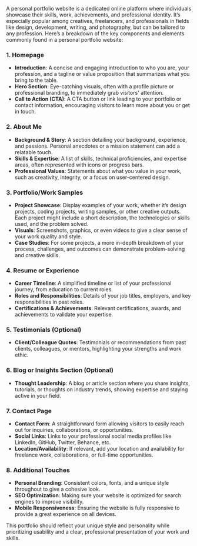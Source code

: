 A personal portfolio website is a dedicated online platform where individuals showcase their skills, work, achievements, and professional identity.
It’s especially popular among creatives, freelancers, and professionals in fields like design, development, writing, and photography, but can be tailored to any profession.
Here’s a breakdown of the key components and elements commonly found in a personal portfolio website:

### 1. **Homepage**
   - **Introduction**: A concise and engaging introduction to who you are, your profession, and a tagline or value proposition that summarizes what you bring to the table.
   - **Hero Section**: Eye-catching visuals, often with a profile picture or professional branding, to immediately grab visitors' attention.
   - **Call to Action (CTA)**: A CTA button or link leading to your portfolio or contact information, encouraging visitors to learn more about you or get in touch.

### 2. **About Me**
   - **Background & Story**: A section detailing your background, experience, and passions. Personal anecdotes or a mission statement can add a relatable touch.
   - **Skills & Expertise**: A list of skills, technical proficiencies, and expertise areas, often represented with icons or progress bars.
   - **Professional Values**: Statements about what you value in your work, such as creativity, integrity, or a focus on user-centered design.

### 3. **Portfolio/Work Samples**
   - **Project Showcase**: Display examples of your work, whether it’s design projects, coding projects, writing samples, or other creative outputs. Each project might include a short description, the technologies or skills used, and the problem solved.
   - **Visuals**: Screenshots, graphics, or even videos to give a clear sense of your work quality and style.
   - **Case Studies**: For some projects, a more in-depth breakdown of your process, challenges, and outcomes can demonstrate problem-solving and creative skills.

### 4. **Resume or Experience**
   - **Career Timeline**: A simplified timeline or list of your professional journey, from education to current roles.
   - **Roles and Responsibilities**: Details of your job titles, employers, and key responsibilities in past roles.
   - **Certifications & Achievements**: Relevant certifications, awards, and achievements to validate your expertise.

### 5. **Testimonials (Optional)**
   - **Client/Colleague Quotes**: Testimonials or recommendations from past clients, colleagues, or mentors, highlighting your strengths and work ethic.

### 6. **Blog or Insights Section (Optional)**
   - **Thought Leadership**: A blog or article section where you share insights, tutorials, or thoughts on industry trends, showing expertise and staying active in your field.

### 7. **Contact Page**
   - **Contact Form**: A straightforward form allowing visitors to easily reach out for inquiries, collaborations, or opportunities.
   - **Social Links**: Links to your professional social media profiles like LinkedIn, GitHub, Twitter, Behance, etc.
   - **Location/Availability**: If relevant, add your location and availability for freelance work, collaborations, or full-time opportunities.

### 8. **Additional Touches**
   - **Personal Branding**: Consistent colors, fonts, and a unique style throughout to give a cohesive look.
   - **SEO Optimization**: Making sure your website is optimized for search engines to improve visibility.
   - **Mobile Responsiveness**: Ensuring the website is fully responsive to provide a great experience on all devices.

This portfolio should reflect your unique style and personality while prioritizing usability and a clear, professional presentation of your work and skills.
